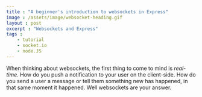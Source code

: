 ```yaml
---
title : "A beginner's introduction to websockets in Express"
image : /assets/image/websocket-heading.gif
layout : post
excerpt : "Websockets and Express"
tags : 
    - tutorial
    - socket.io
    - node.JS
---
```

When thinking about websockets, the first thing to come to mind is *real-time*. How do you push a notification
to your user on the client-side. How do you send a user a message or tell them something new has happened, in that same moment it happened. Well websockets are your answer.
